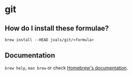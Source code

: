 # git

## How do I install these formulae?
`brew install --HEAD jvals/git/<formula>`

## Documentation
`brew help`, `man brew` or check [Homebrew's documentation](https://docs.brew.sh).
